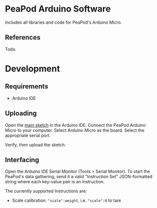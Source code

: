 # PeaPod Arduino Software
 
Includes all libraries and code for PeaPod's Arduino Micro.

## References

Todo.

# Development

## Requirements

- Arduino IDE

## Uploading

Open the [main sketch](./PeaPod-Arduino.ino) in the Arduino IDE. Connect the PeaPod Arduino Micro to your computer. Select Arduino Micro as the board. Select the appropriate serial port.

Verify, then upload the sketch.

## Interfacing

Open the Arduino IDE Serial Monitor (Tools > Serial Monitor). To start the PeaPod's data gathering, send it a valid "Instruction Set" JSON-formatted string where each key-value pair is an Instruction.

The currently supported Instructions are:
- Scale calibration: `"scale":weight`, i.e. `"scale":0` to tare

